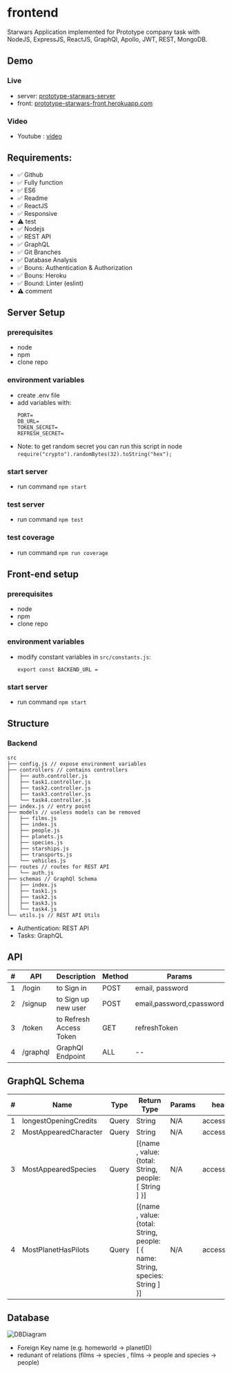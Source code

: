 # frontend

Starwars Application implemented for Prototype company task with NodeJS, ExpressJS, ReactJS, GraphQl, Apollo, JWT, REST, MongoDB.

## Demo

### Live

- server: [prototype-starwars-server](https://prototype-starwars-server.herokuapp.com/)
- front: [prototype-starwars-front.herokuapp.com](https://prototype-starwars-front.herokuapp.com/)

### Video

- Youtube : [video](https://youtu.be/p7anFPkr2lU)

## Requirements:

- ✅ Github
- ✅ Fully function
- ✅ ES6
- ✅ Readme
- ✅ ReactJS
- ✅ Responsive
- ⚠️ test
- ✅ Nodejs
- ✅ REST API
- ✅ GraphQL
- ✅ Git Branches
- ✅ Database Analysis
- ✅ Bouns: Authentication & Authorization
- ✅ Bouns: Heroku
- ✅ Bound: Linter (eslint)
- ⚠️ comment

## Server Setup

### prerequisites

- node
- npm
- clone repo

### environment variables

- create .env file
- add variables with:
  ```
  PORT=
  DB_URL=
  TOKEN_SECRET=
  REFRESH_SECRET=
  ```
- Note: to get random secret you can run this script in node `require("crypto").randomBytes(32).toString("hex");`

### start server

- run command `npm start`

### test server

- run command `npm test`

### test coverage

- run command `npm run coverage`

## Front-end setup

### prerequisites

- node
- npm
- clone repo

### environment variables

- modify constant variables in `src/constants.js`:
  ```
  export const BACKEND_URL =
  ```

### start server

- run command `npm start`

## Structure

### Backend

```
src
├── config.js // expose environment variables
├── controllers // contains controllers
│   ├── auth.controller.js
│   ├── task1.controller.js
│   ├── task2.controller.js
│   ├── task3.controller.js
│   └── task4.controller.js
├── index.js // entry point
├── models // useless models can be removed
│   ├── films.js
│   ├── index.js
│   ├── people.js
│   ├── planets.js
│   ├── species.js
│   ├── starships.js
│   ├── transports.js
│   └── vehicles.js
├── routes // routes for REST API
│   └── auth.js
├── schemas // GraphQl Schema
│   ├── index.js
│   ├── task1.js
│   ├── task2.js
│   ├── task3.js
│   └── task4.js
└── utils.js // REST API Utils
```

- Authentication: REST API
- Tasks: GraphQL

## API

| #   | API      | Description             | Method | Params                   | header      |
| --- | -------- | ----------------------- | ------ | ------------------------ | ----------- |
| 1   | /login   | to Sign in              | POST   | email, password          | N/A         |
| 2   | /signup  | to Sign up new user     | POST   | email,password,cpassword | N/A         |
| 3   | /token   | to Refresh Access Token | GET    | refreshToken             | N/A         |
| 4   | /graphql | GraphQl Endpoint        | ALL    | --                       | accessToken |

## GraphQL Schema

| #   | Name                  | Type  | Return Type                                                                    | Params | header      |
| --- | --------------------- | ----- | ------------------------------------------------------------------------------ | ------ | ----------- |
| 1   | longestOpeningCredits | Query | String                                                                         | N/A    | accessToken |
| 2   | MostAppearedCharacter | Query | String                                                                         | N/A    | accessToken |
| 3   | MostAppearedSpecies   | Query | [{name , value: {total: String, people: [ String ] }]                          | N/A    | accessToken |
| 4   | MostPlanetHasPilots   | Query | [{name , value: {total: String, people: [ { name: String, species: String ] }] | N/A    | accessToken |

## Database

![DBDiagram](./doc/db.png)

- Foreign Key name (e.g. homeworld -> planetID)
- redunant of relations (films -> species , films -> people and species -> people)
